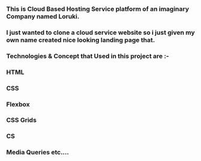 ### This is Cloud Based Hosting Service platform of an imaginary Company named Loruki.

### I just wanted to clone a cloud service website so i just given my own name created nice looking landing page that.

### Technologies & Concept that Used in this project are :-

### HTML

### CSS

### Flexbox

### CSS Grids

### CS

### Media Queries etc....

